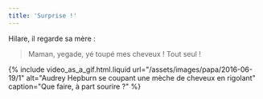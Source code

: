 ```yaml
---
title: 'Surprise !'
---
```


Hilare, il regarde sa mère :

> Maman, yegade, yé toupé mes cheveux ! Tout seul !

{% include video_as_a_gif.html.liquid
url="/assets/images/papa/2016-06-19/1"
alt="Audrey Hepburn se coupant une mèche de cheveux en rigolant"
caption="Que faire, à part sourire ?"
%}
